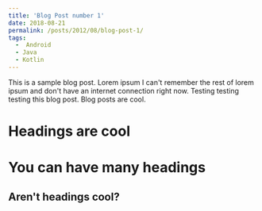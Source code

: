 ```yaml
---
title: 'Blog Post number 1'
date: 2018-08-21
permalink: /posts/2012/08/blog-post-1/
tags:
  -  Android
  - Java
  - Kotlin
---
```


This is a sample blog post. Lorem ipsum I can't remember the rest of lorem ipsum and don't have an internet connection right now. Testing testing testing this blog post. Blog posts are cool.

Headings are cool
======

You can have many headings
======

Aren't headings cool?
------
